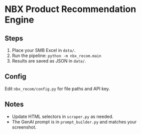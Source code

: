 # NBX Product Recommendation Engine

## Steps
1. Place your SMB Excel in `data/`.
2. Run the pipeline: `python -m nbx_recom.main`
3. Results are saved as JSON in `data/`.

## Config
Edit `nbx_recom/config.py` for file paths and API key.

## Notes
- Update HTML selectors in `scraper.py` as needed.
- The GenAI prompt is in `prompt_builder.py` and matches your screenshot. 